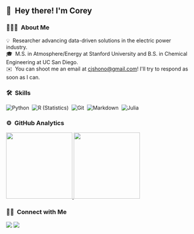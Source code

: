 <!--
**cshono/cshono** is a ✨ _special_ ✨ repository because its `README.md` (this file) appears on your GitHub profile.
-->

## 👋 &nbsp;Hey there! I'm Corey

### 👨🏻‍💻 &nbsp;About Me

💡 &nbsp;Researcher advancing data-driven solutions in the electric power industry.\
🎓 &nbsp;M.S. in Atmosphere/Energy at Stanford University and B.S. in Chemical Engineering at UC San Diego.\
✉️ &nbsp;You can shoot me an email at cjshono@gmail.com! I'll try to respond as soon as I can.

### 🛠 &nbsp;Skills

![Python](https://img.shields.io/badge/-Python-333333?style=flat&logo=python)&nbsp;
![R (Statistics)](https://img.shields.io/badge/-R-333333?style=flat&logo=R&logoColor=276DC3)&nbsp;
![Git](https://img.shields.io/badge/-Git-333333?style=flat&logo=git)&nbsp;
![Markdown](https://img.shields.io/badge/-Markdown-333333?style=flat&logo=markdown)&nbsp;
![Julia](https://img.shields.io/badge/-Julia-333333?style=flat&logo=julia)

### ⚙️ &nbsp;GitHub Analytics
<p align="left">
<a href="https://github.com/cshono">
  <img height="180em" src="https://github-readme-stats-eight-theta.vercel.app/api?username=cshono&show_icons=true&theme=react&include_all_commits=true&count_private=true"/>
  <img height="180em" src="https://github-readme-stats-eight-theta.vercel.app/api/top-langs/?username=cshono&layout=compact&langs_count=8&theme=react"/>
</a>
</p>

### 🤝🏻 &nbsp;Connect with Me

<p align="left">
<a href="https://www.linkedin.com/in/corey-shono/"><img src="https://img.shields.io/badge/-Corey%20Shono-0077B5?style=flat-square&logo=Linkedin&logoColor=white"/></a>
<a href="mailto:cjshono@gmail.com"><img src="https://img.shields.io/badge/-cjshono@gmail.com-D14836?style=flat-square&logo=Gmail&logoColor=white"/></a>
</p>
